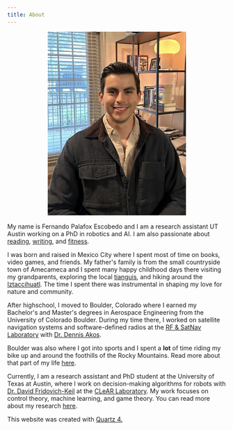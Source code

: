 ```yaml
---
title: About
---
```


<figure style="text-align: center;">
  <img src="media/me_dad.jpg" alt="yo merengues" style="width:75%">
</figure>

My name is Fernando Palafox Escobedo and I am a research assistant UT Austin working on a PhD in robotics and AI.
I am also passionate about [reading](bookshelf), [writing](writing), and [fitness](fitness).

I was born and raised in Mexico City where I spent most of time on books, video games, and friends. 
My father's family is from the small countryside town of Amecameca and I spent many happy childhood days there visiting my grandparents, exploring the local [tianguis](https://www.youtube.com/watch?v=SufxVtso8C0), and hiking around the [Iztaccihuatl](https://en.wikipedia.org/wiki/Iztaccihuatl).
The time I spent there was instrumental in shaping my love for nature and community. 

After highschool, I moved to Boulder, Colorado where I earned my Bachelor's and Master's degrees in Aerospace Engineering from the University of Colorado Boulder. 
During my time there, I worked on satellite navigation systems and software-defined radios at the [RF & SatNav Laboratory](https://www.colorado.edu/lab/rf-satnav/) with [Dr. Dennis Akos](https://www.colorado.edu/aerospace/dennis-akos).

Boulder was also where I got into sports and I spent a **lot** of time riding my bike up and around the foothills of the Rocky Mountains.
Read more about that part of my life [here](fitness). 
 
Currently, I am a research assistant and PhD student at the University of Texas at Austin, where I work on decision-making algorithms for robots with [Dr. David Fridovich-Keil](https://www.ae.utexas.edu/people/faculty/faculty-directory/fridovich-keil) at the [CLeAR Laboratory](https://clearoboticslab.github.io/). 
My work focuses on control theory, machine learning, and game theory.
You can read more about my research [here](research.md). 

This website was created with <a href="https://quartz.jzhao.xyz/">Quartz 4.